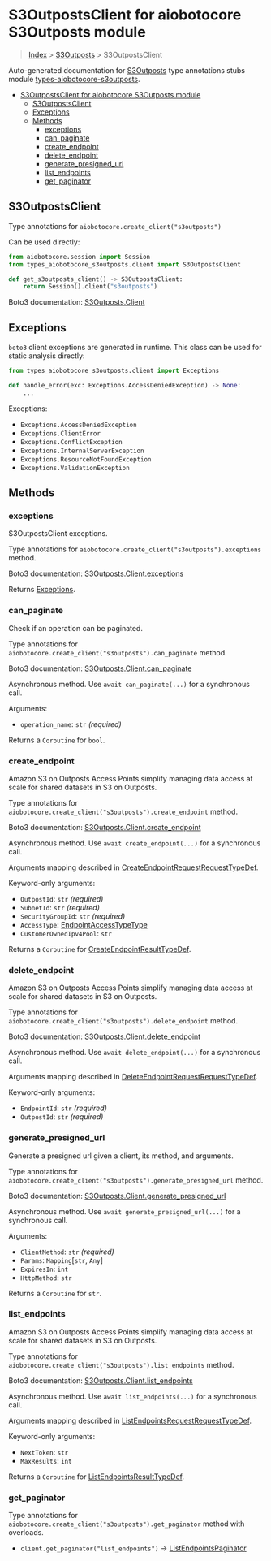 <a id="s3outpostsclient-for-aiobotocore-s3outposts-module"></a>

# S3OutpostsClient for aiobotocore S3Outposts module

> [Index](..) > [S3Outposts](.) > S3OutpostsClient

Auto-generated documentation for
[S3Outposts](https://boto3.amazonaws.com/v1/documentation/api/latest/reference/services/s3outposts.html#S3Outposts)
type annotations stubs module
[types-aiobotocore-s3outposts](https://pypi.org/project/types-aiobotocore-s3outposts/).

- [S3OutpostsClient for aiobotocore S3Outposts module](#s3outpostsclient-for-aiobotocore-s3outposts-module)
  - [S3OutpostsClient](#s3outpostsclient)
  - [Exceptions](#exceptions)
  - [Methods](#methods)
    - [exceptions](#exceptions)
    - [can_paginate](#can_paginate)
    - [create_endpoint](#create_endpoint)
    - [delete_endpoint](#delete_endpoint)
    - [generate_presigned_url](#generate_presigned_url)
    - [list_endpoints](#list_endpoints)
    - [get_paginator](#get_paginator)

<a id="s3outpostsclient"></a>

## S3OutpostsClient

Type annotations for `aiobotocore.create_client("s3outposts")`

Can be used directly:

```python
from aiobotocore.session import Session
from types_aiobotocore_s3outposts.client import S3OutpostsClient

def get_s3outposts_client() -> S3OutpostsClient:
    return Session().client("s3outposts")
```

Boto3 documentation:
[S3Outposts.Client](https://boto3.amazonaws.com/v1/documentation/api/latest/reference/services/s3outposts.html#S3Outposts.Client)

<a id="exceptions"></a>

## Exceptions

`boto3` client exceptions are generated in runtime. This class can be used for
static analysis directly:

```python
from types_aiobotocore_s3outposts.client import Exceptions

def handle_error(exc: Exceptions.AccessDeniedException) -> None:
    ...
```

Exceptions:

- `Exceptions.AccessDeniedException`
- `Exceptions.ClientError`
- `Exceptions.ConflictException`
- `Exceptions.InternalServerException`
- `Exceptions.ResourceNotFoundException`
- `Exceptions.ValidationException`

<a id="methods"></a>

## Methods

<a id="exceptions"></a>

### exceptions

S3OutpostsClient exceptions.

Type annotations for `aiobotocore.create_client("s3outposts").exceptions`
method.

Boto3 documentation:
[S3Outposts.Client.exceptions](https://boto3.amazonaws.com/v1/documentation/api/latest/reference/services/s3outposts.html#S3Outposts.Client.exceptions)

Returns [Exceptions](#exceptions).

<a id="can_paginate"></a>

### can_paginate

Check if an operation can be paginated.

Type annotations for `aiobotocore.create_client("s3outposts").can_paginate`
method.

Boto3 documentation:
[S3Outposts.Client.can_paginate](https://boto3.amazonaws.com/v1/documentation/api/latest/reference/services/s3outposts.html#S3Outposts.Client.can_paginate)

Asynchronous method. Use `await can_paginate(...)` for a synchronous call.

Arguments:

- `operation_name`: `str` *(required)*

Returns a `Coroutine` for `bool`.

<a id="create_endpoint"></a>

### create_endpoint

Amazon S3 on Outposts Access Points simplify managing data access at scale for
shared datasets in S3 on Outposts.

Type annotations for `aiobotocore.create_client("s3outposts").create_endpoint`
method.

Boto3 documentation:
[S3Outposts.Client.create_endpoint](https://boto3.amazonaws.com/v1/documentation/api/latest/reference/services/s3outposts.html#S3Outposts.Client.create_endpoint)

Asynchronous method. Use `await create_endpoint(...)` for a synchronous call.

Arguments mapping described in
[CreateEndpointRequestRequestTypeDef](./type_defs.md#createendpointrequestrequesttypedef).

Keyword-only arguments:

- `OutpostId`: `str` *(required)*
- `SubnetId`: `str` *(required)*
- `SecurityGroupId`: `str` *(required)*
- `AccessType`: [EndpointAccessTypeType](./literals.md#endpointaccesstypetype)
- `CustomerOwnedIpv4Pool`: `str`

Returns a `Coroutine` for
[CreateEndpointResultTypeDef](./type_defs.md#createendpointresulttypedef).

<a id="delete_endpoint"></a>

### delete_endpoint

Amazon S3 on Outposts Access Points simplify managing data access at scale for
shared datasets in S3 on Outposts.

Type annotations for `aiobotocore.create_client("s3outposts").delete_endpoint`
method.

Boto3 documentation:
[S3Outposts.Client.delete_endpoint](https://boto3.amazonaws.com/v1/documentation/api/latest/reference/services/s3outposts.html#S3Outposts.Client.delete_endpoint)

Asynchronous method. Use `await delete_endpoint(...)` for a synchronous call.

Arguments mapping described in
[DeleteEndpointRequestRequestTypeDef](./type_defs.md#deleteendpointrequestrequesttypedef).

Keyword-only arguments:

- `EndpointId`: `str` *(required)*
- `OutpostId`: `str` *(required)*

<a id="generate_presigned_url"></a>

### generate_presigned_url

Generate a presigned url given a client, its method, and arguments.

Type annotations for
`aiobotocore.create_client("s3outposts").generate_presigned_url` method.

Boto3 documentation:
[S3Outposts.Client.generate_presigned_url](https://boto3.amazonaws.com/v1/documentation/api/latest/reference/services/s3outposts.html#S3Outposts.Client.generate_presigned_url)

Asynchronous method. Use `await generate_presigned_url(...)` for a synchronous
call.

Arguments:

- `ClientMethod`: `str` *(required)*
- `Params`: `Mapping`\[`str`, `Any`\]
- `ExpiresIn`: `int`
- `HttpMethod`: `str`

Returns a `Coroutine` for `str`.

<a id="list_endpoints"></a>

### list_endpoints

Amazon S3 on Outposts Access Points simplify managing data access at scale for
shared datasets in S3 on Outposts.

Type annotations for `aiobotocore.create_client("s3outposts").list_endpoints`
method.

Boto3 documentation:
[S3Outposts.Client.list_endpoints](https://boto3.amazonaws.com/v1/documentation/api/latest/reference/services/s3outposts.html#S3Outposts.Client.list_endpoints)

Asynchronous method. Use `await list_endpoints(...)` for a synchronous call.

Arguments mapping described in
[ListEndpointsRequestRequestTypeDef](./type_defs.md#listendpointsrequestrequesttypedef).

Keyword-only arguments:

- `NextToken`: `str`
- `MaxResults`: `int`

Returns a `Coroutine` for
[ListEndpointsResultTypeDef](./type_defs.md#listendpointsresulttypedef).

<a id="get_paginator"></a>

### get_paginator

Type annotations for `aiobotocore.create_client("s3outposts").get_paginator`
method with overloads.

- `client.get_paginator("list_endpoints")` ->
  [ListEndpointsPaginator](./paginators.md#listendpointspaginator)
